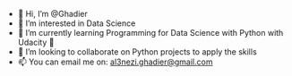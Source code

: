 - 👋 Hi, I’m @Ghadier
- 👀 I’m interested in Data Science
- 🌱 I’m currently learning Programming for Data Science with Python with Udacity 🤍
- 💞️ I’m looking to collaborate on Python projects to apply the skills
- 📫 You can email me on: al3nezi.ghadier@gmail.com

<!---
Ghadier/Ghadier is a ✨ special ✨ repository because its `README.md` (this file) appears on your GitHub profile.
You can click the Preview link to take a look at your changes.
--->
